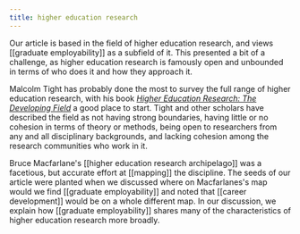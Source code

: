 ```yaml
--- 
title: higher education research 
--- 
```

Our article is based in the field of higher education research, and views [[graduate employability]] as a subfield of it. This presented a bit of a challenge, as higher education research is famously open and unbounded in terms of who does it and how they approach it. 

Malcolm Tight has probably done the most to survey the full range of higher education research, with his book [*Higher Education Research: The Developing Field*](https://www.google.com.au/books/edition/Higher_Education_Research/f290DwAAQBAJ?hl=en&gbpv=1&printsec=frontcover) a good place to start. Tight and other scholars have described the field as not having strong boundaries, having little or no cohesion in terms of theory or methods, being open to researchers from any and all disciplinary backgrounds, and lacking cohesion among the research communities who work in it. 

 Bruce Macfarlane's [[higher education research archipelago]] was a facetious, but accurate effort at [[mapping]] the discipline. The seeds of our article were planted when we discussed where on Macfarlanes's map would we find [[graduate employability]] and noted that [[career development]] would be on a whole different map. In our discussion, we explain how [[graduate employability]] shares many of the characteristics of higher education research more broadly. 
 